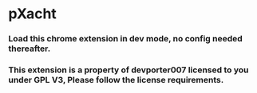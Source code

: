 # pXacht

### Load this chrome extension in dev mode, no config needed thereafter.

### This extension is a property of devporter007 licensed to you under GPL V3, Please follow the license requirements.


